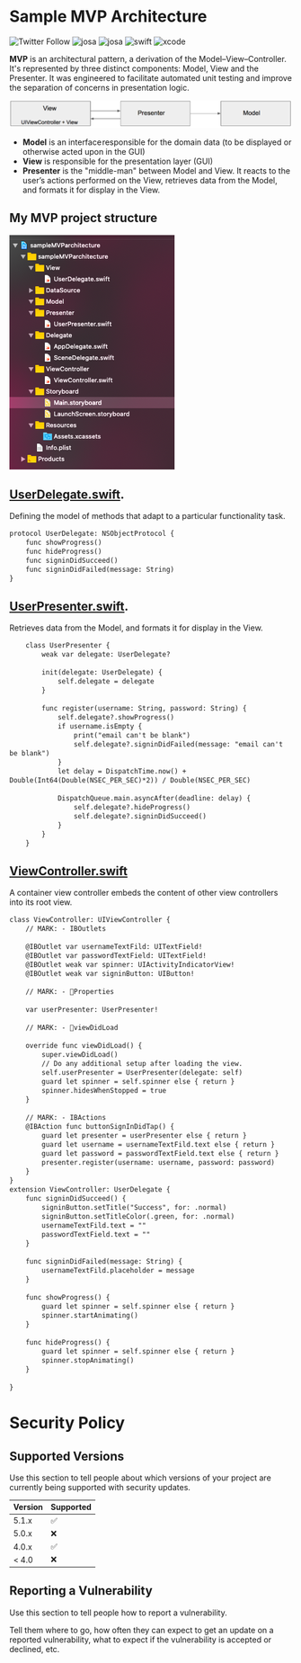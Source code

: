 # Sample MVP Architecture

![Twitter Follow](https://img.shields.io/twitter/follow/iamjosafatmtz?style=social) ![josa](https://img.shields.io/github/followers/JosafatCMtz?style=social) ![josa](https://img.shields.io/badge/%F0%9F%93%B1%20JosafatMtz-Happy%20Hacking-blue) ![swift](https://img.shields.io/badge/Swift-v5-orange) ![xcode](https://img.shields.io/badge/Xcode-v11.5-orange)

**MVP** is an architectural pattern, a derivation of the Model–View–Controller. It's represented by three distinct components: Model, View and the Presenter. It was engineered to facilitate automated unit testing and improve the separation of concerns in presentation logic.

![Tux, the Linux mascot](./docs/MVP.png)

- **Model** is an interface responsible for the domain data (to be displayed or otherwise acted upon in the GUI)
- **View** is responsible for the presentation layer (GUI)
- **Presenter** is the "middle-man" between Model and View. It reacts to the user’s actions performed on the View, retrieves data from the Model, and formats it for display in the View.

## My MVP project structure

![project structure](./docs/structure.png)

## [UserDelegate.swift](https://github.com/JosafatCMtz/sample-MVP-architecture/blob/master/sampleMVParchitecture/View/UserDelegate.swift).

Defining the model of methods that adapt to a particular functionality task.

    protocol UserDelegate: NSObjectProtocol {
        func showProgress()
        func hideProgress()
        func signinDidSucceed()
        func signinDidFailed(message: String)
    }

## [UserPresenter.swift](https://github.com/JosafatCMtz/sample-MVP-architecture/blob/master/sampleMVParchitecture/Presenter/UserPresenter.swift).

Retrieves data from the Model, and formats it for display in the View.

        class UserPresenter {
            weak var delegate: UserDelegate?

            init(delegate: UserDelegate) {
                self.delegate = delegate
            }

            func register(username: String, password: String) {
                self.delegate?.showProgress()
                if username.isEmpty {
                    print("email can't be blank")
                    self.delegate?.signinDidFailed(message: "email can't be blank")
                }
                let delay = DispatchTime.now() + Double(Int64(Double(NSEC_PER_SEC)*2)) / Double(NSEC_PER_SEC)

                DispatchQueue.main.asyncAfter(deadline: delay) {
                    self.delegate?.hideProgress()
                    self.delegate?.signinDidSucceed()
                }
            }
        }

## [ViewController.swift](https://github.com/JosafatCMtz/sample-MVP-architecture/blob/master/sampleMVParchitecture/ViewController/ViewController.swift)

A container view controller embeds the content of other view controllers into its root view.

    class ViewController: UIViewController {
        // MARK: - IBOutlets

        @IBOutlet var usernameTextFild: UITextField!
        @IBOutlet var passwordTextField: UITextField!
        @IBOutlet weak var spinner: UIActivityIndicatorView!
        @IBOutlet weak var signinButton: UIButton!

        // MARK: - Properties

        var userPresenter: UserPresenter!

        // MARK: - viewDidLoad

        override func viewDidLoad() {
            super.viewDidLoad()
            // Do any additional setup after loading the view.
            self.userPresenter = UserPresenter(delegate: self)
            guard let spinner = self.spinner else { return }
            spinner.hidesWhenStopped = true
        }

        // MARK: - IBActions
        @IBAction func buttonSignInDidTap() {
            guard let presenter = userPresenter else { return }
            guard let username = usernameTextFild.text else { return }
            guard let password = passwordTextField.text else { return }
            presenter.register(username: username, password: password)
        }
    }
    extension ViewController: UserDelegate {
        func signinDidSucceed() {
            signinButton.setTitle("Success", for: .normal)
            signinButton.setTitleColor(.green, for: .normal)
            usernameTextFild.text = ""
            passwordTextField.text = ""
        }

        func signinDidFailed(message: String) {
            usernameTextFild.placeholder = message
        }

        func showProgress() {
            guard let spinner = self.spinner else { return }
            spinner.startAnimating()
        }

        func hideProgress() {
            guard let spinner = self.spinner else { return }
            spinner.stopAnimating()
        }

    }

# Security Policy

## Supported Versions

Use this section to tell people about which versions of your project are
currently being supported with security updates.

| Version | Supported          |
| ------- | ------------------ |
| 5.1.x   | :white_check_mark: |
| 5.0.x   | :x:                |
| 4.0.x   | :white_check_mark: |
| < 4.0   | :x:                |

## Reporting a Vulnerability

Use this section to tell people how to report a vulnerability.

Tell them where to go, how often they can expect to get an update on a
reported vulnerability, what to expect if the vulnerability is accepted or
declined, etc.
